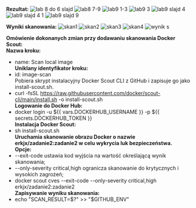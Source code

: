 **Rezultat:**
![lab 8 do 6 slajd](https://github.com/erkjx/zadanie2/assets/129630909/94c6f7f9-1d23-4329-84dd-488088028f9f)
![lab8 7-9](https://github.com/erkjx/zadanie2/assets/129630909/b4bde868-a1dd-4844-afae-2cc00316a9ba)
![lab9 1-3](https://github.com/erkjx/zadanie2/assets/129630909/44c40d58-1090-4234-a3af-00e766f2b608)
![lab9 3](https://github.com/erkjx/zadanie2/assets/129630909/cc442a34-c3c3-456f-9062-c4fb4f1e9516)
![lab9 slajd 4](https://github.com/erkjx/zadanie2/assets/129630909/57f29668-cd67-4581-8105-049d01599562)
![lab9 slajd 4 1](https://github.com/erkjx/zadanie2/assets/129630909/cae8d7d7-a920-4edf-b9f5-c888ef0786d2)
![lab9 slajd 9](https://github.com/erkjx/zadanie2/assets/129630909/c9e7d068-9e81-41d3-8044-819ca2f7005c)

**Wyniki skanowania:**
![skan1](https://github.com/erkjx/zadanie2/assets/129630909/a60a2e62-2033-4bbc-bcd8-fdc332acab7d)
![skan2](https://github.com/erkjx/zadanie2/assets/129630909/dfcf85d7-44c4-4a4c-8975-7a26ad626952)
![skan3](https://github.com/erkjx/zadanie2/assets/129630909/9d3fae35-b30e-4979-ac30-1fb743e28334)
![skan4](https://github.com/erkjx/zadanie2/assets/129630909/15ed2c48-2ac3-4be5-8e55-41afe7754aec)
![wynik s](https://github.com/erkjx/zadanie2/assets/129630909/cb40e458-c447-4c54-8fcb-f1acf5f892a9)

**Omówienie dokonanych zmian przy dodawaniu skanowania Docker Scout:**  
**Nazwa kroku:** 
 * name: Scan local image  
**Uniklany identyfikator kroku:**  
  * id: image-scan  
 Pobiera skrypt instalacyjny Docker Scout CLI z GitHub i zapisuje go jako install-scout.sh.  
  * curl -fsSL https://raw.githubusercontent.com/docker/scout-cli/main/install.sh -o install-scout.sh  
**Logowanie do Docker Hub:**  
  * docker login -u ${{ vars.DOCKERHUB_USERNAME }} -p ${{ secrets.DOCKERHUB_TOKEN }}  
**Instalacja Docker Scout:**  
  * sh install-scout.sh  
**Uruchamia skanowanie obrazu Docker o nazwie erkjx/zadanie2:zadanie2 w celu wykrycia luk bezpieczeństwa.  
Opcje:**  
 * --exit-code ustawia kod wyjścia na wartość określającą wynik skanowania;  
 * --only-severity critical,high ogranicza skanowanie do krytycznych i wysokich zagrożeń;  
  * docker scout cves --exit-code --only-severity critical,high erkjx/zadanie2:zadanie2  
**Zapisywanie wyniku skanowania:**  
  * echo "SCAN_RESULT=$?" >> "$GITHUB_ENV"  
